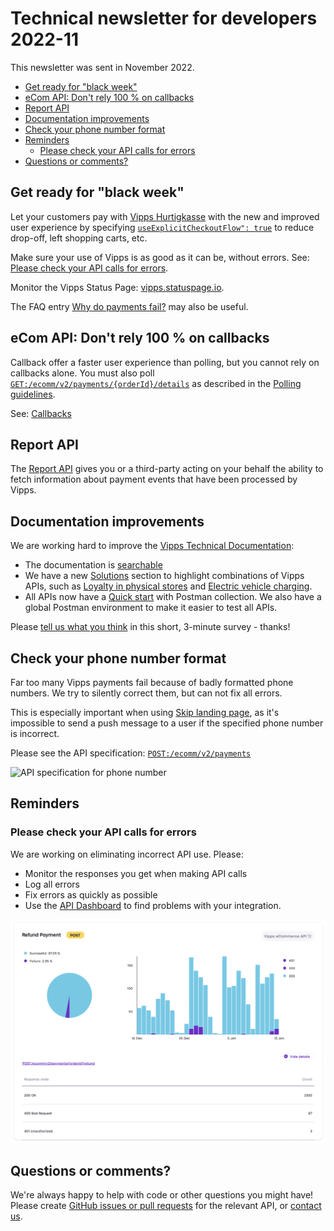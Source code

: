 <!-- START_METADATA
---
sidebar_position: 68
title: 2022-11
---
END_METADATA -->

# Technical newsletter for developers 2022-11

This newsletter was sent in November 2022.

<!-- START_TOC -->

* [Get ready for "black week"](#get-ready-for-black-week)
* [eCom API: Don't rely 100 % on callbacks](#ecom-api-dont-rely-100--on-callbacks)
* [Report API](#report-api)
* [Documentation improvements](#documentation-improvements)
* [Check your phone number format](#check-your-phone-number-format)
* [Reminders](#reminders)
  * [Please check your API calls for errors](#please-check-your-api-calls-for-errors)
* [Questions or comments?](#questions-or-comments)

<!-- END_TOC -->

## Get ready for "black week"

Let your customers pay with
[Vipps Hurtigkasse](https://vippsas.github.io/vipps-developer-docs/docs/APIs/ecom-api/vipps-ecom-api#express-checkout-payments)
with the new and improved user experience by specifying
[`useExplicitCheckoutFlow": true`](https://vippsas.github.io/vipps-developer-docs/docs/APIs/ecom-api/vipps-ecom-api#how-to-specify-the-old-or-new-express-checkout-flow)
to reduce drop-off, left shopping carts, etc.

Make sure your use of Vipps is as good as it can be, without errors.
See: [Please check your API calls for errors](#please-check-your-api-calls-for-errors).

Monitor the Vipps Status Page:
[vipps.statuspage.io]( https://vipps.statuspage.io/).

The FAQ entry
[Why do payments fail?](../faqs/common-problems-faq.md#why-do-payments-fail)
may also be useful.

## eCom API: Don't rely 100 % on callbacks

Callback offer a faster user experience than polling, but you
cannot rely on callbacks alone. You must also poll
[`GET:/ecomm/v2/payments/{orderId}/details`](https://vippsas.github.io/vipps-developer-docs/api/ecom#tag/Vipps-eCom-API/operation/getPaymentDetailsUsingGET)
as described in the
[Polling guidelines](../common-topics/polling-guidelines.md).

See:
[Callbacks](https://vippsas.github.io/vipps-developer-docs/docs/APIs/ecom-api/vipps-ecom-api#callbacks)

## Report API

The
[Report API](https://vippsas.github.io/vipps-developer-docs/docs/APIs/report-api)
gives you or a third-party acting on your behalf the ability to
fetch information about payment events that have been processed by Vipps.

## Documentation improvements

We are working hard to improve the
[Vipps Technical Documentation](https://vippsas.github.io/vipps-developer-docs/):

* The documentation is
  [searchable](https://vippsas.github.io/vipps-developer-docs/search/)
* We have a new
  [Solutions](https://vippsas.github.io/vipps-developer-docs/docs/vipps-solutions/)
  section to highlight combinations of Vipps APIs, such as
  [Loyalty in physical stores](https://vippsas.github.io/vipps-developer-docs/docs/vipps-solutions/loyalty-in-pos/)
  and
  [Electric vehicle charging](https://vippsas.github.io/vipps-developer-docs/docs/vipps-solutions/ev-charging/).
* All APIs now have a
  [Quick start](../developer-resources/quick-start-guides.md)
  with Postman collection. We also have a global Postman environment to make it
  easier to test all APIs.

Please
[tell us what you think](https://forms.office.com/r/8iZVibsM4m)
in this short, 3-minute survey - thanks!

## Check your phone number format

Far too many Vipps payments fail because of badly formatted phone numbers.
We try to silently correct them, but can not fix all errors.

This is especially important when using
[Skip landing page](https://github.com/vippsas/vipps-ecom-api/blob/master/vipps-ecom-api.md#the-vipps-landing-page#skip-landing-page),
as it's impossible to send a push message to a user if the specified phone number is incorrect.

Please see the API specification:
[`POST:/ecomm/v2/payments`](https://vippsas.github.io/vipps-developer-docs/api/ecom#tag/Vipps-eCom-API/operation/initiatePaymentV3UsingPOST)

![API specification for phone number](images/2022-11-phone-number.png)

## Reminders

### Please check your API calls for errors

We are working on eliminating incorrect API use. Please:

* Monitor the responses you get when making API calls
* Log all errors
* Fix errors as quickly as possible
* Use the
  [API Dashboard](../developer-resources/api-dashboard.md)
  to find problems with your integration.

![API Dashboard example](images/2021-02-api-dashboard-example.png)

## Questions or comments?

We're always happy to help with code or other questions you might have!
Please create [GitHub issues or pull requests](https://github.com/vippsas)
for the relevant API,
or [contact us](https://vippsas.github.io/vipps-developer-docs/docs/vipps-developers/contact).
